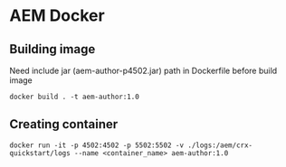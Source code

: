 # AEM Docker

## Building image

Need include jar (aem-author-p4502.jar) path in Dockerfile before build image

```shell
docker build . -t aem-author:1.0
```

## Creating container

```shell
docker run -it -p 4502:4502 -p 5502:5502 -v ./logs:/aem/crx-quickstart/logs --name <container_name> aem-author:1.0
```